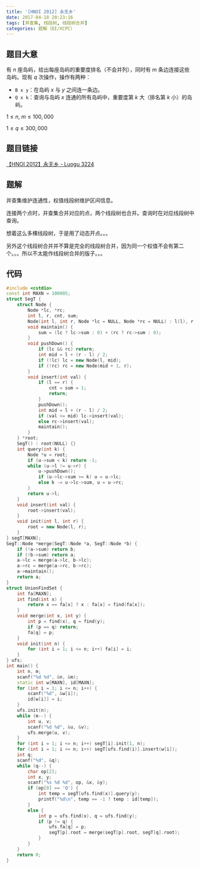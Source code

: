 ```yaml
---
title: '[HNOI 2012] 永无乡'
date: 2017-04-18 20:23:16
tags: [并查集, 线段树, 线段树合并]
categories: 题解（OI/XCPC）
---
```


## 题目大意

有 $n$ 座岛屿，给出每座岛屿的重要度排名（不会并列），同时有 $m$ 条边连接这些岛屿。现有 $q$ 次操作，操作有两种：

* `B x y`：在岛屿 $x$ 与 $y$ 之间连一条边。
* `Q x k`：查询与岛屿 $x$ 连通的所有岛屿中，重要度第 $k$ 大（排名第 $k$ 小）的岛屿。

$1 \leqslant n, \; m \leqslant 100,000$

$1 \leqslant q \leqslant 300,000$

## 题目链接

[【HNOI 2012】永无乡 - Luogu 3224](https://www.luogu.com.cn/problem/P3224)

<!-- more-->

## 题解

并查集维护连通性，权值线段树维护区间信息。

连接两个点时，并查集合并对应的点，两个线段树也合并。查询时在对应线段树中查询。

想着这么多棵线段树，于是用了动态开点。。。

另外这个线段树合并并不算是完全的线段树合并，因为同一个权值不会有第二个。。。所以不太能作线段树合并的版子。。。

## 代码

```c++
#include <cstdio>
const int MAXN = 100005;
struct SegT {
    struct Node {
        Node *lc, *rc;
        int l, r, cnt, sum;
        Node(int l, int r, Node *lc = NULL, Node *rc = NULL) : l(l), r(r), lc(lc), rc(rc), cnt(0), sum(0) {}
        void maintain() {
            sum = (lc ? lc->sum : 0) + (rc ? rc->sum : 0);
        }
        void pushDown() {
            if (lc && rc) return;
            int mid = l + (r - l) / 2;
            if (!lc) lc = new Node(l, mid);
            if (!rc) rc = new Node(mid + 1, r);
        }
        void insert(int val) {
            if (l == r) {
                cnt = sum = 1;
                return;
            }
            pushDown();
            int mid = l + (r - l) / 2;
            if (val <= mid) lc->insert(val);
            else rc->insert(val);
            maintain();
        }
    } *root;
    SegT() : root(NULL) {}
    int query(int k) {
        Node *u = root;
        if (u->sum < k) return -1;
        while (u->l != u->r) {
            u->pushDown();
            if (u->lc->sum >= k) u = u->lc;
            else k -= u->lc->sum, u = u->rc;
        }
        return u->l;
    }
    void insert(int val) {
        root->insert(val);
    }
    void init(int l, int r) {
        root = new Node(l, r);
    }
} segT[MAXN];
SegT::Node *merge(SegT::Node *a, SegT::Node *b) {
    if (!a->sum) return b;
    if (!b->sum) return a;
    a->lc = merge(a->lc, b->lc);
    a->rc = merge(a->rc, b->rc);
    a->maintain();
    return a;
}
struct UnionFindSet {
    int fa[MAXN];
    int find(int x) {
        return x == fa[x] ? x : fa[x] = find(fa[x]);
    }
    void merge(int x, int y) {
        int p = find(x), q = find(y);
        if (p == q) return;
        fa[q] = p;
    }
    void init(int n) {
        for (int i = 1; i <= n; i++) fa[i] = i;
    }
} ufs;
int main() {
    int n, m;
    scanf("%d %d", &n, &m);
    static int w[MAXN], id[MAXN];
    for (int i = 1; i <= n; i++) {
        scanf("%d", &w[i]);
        id[w[i]] = i;
    }
    ufs.init(n);
    while (m--) {
        int u, v;
        scanf("%d %d", &u, &v);
        ufs.merge(u, v);
    }
    for (int i = 1; i <= n; i++) segT[i].init(1, n);
    for (int i = 1; i <= n; i++) segT[ufs.find(i)].insert(w[i]);
    int q;
    scanf("%d", &q);
    while (q--) {
        char op[2];
        int x, y;
        scanf("%s %d %d", op, &x, &y);
        if (op[0] == 'Q') {
            int temp = segT[ufs.find(x)].query(y);
            printf("%d\n", temp == -1 ? temp : id[temp]);
        }
        else {
            int p = ufs.find(x), q = ufs.find(y);
            if (p != q) {
                ufs.fa[q] = p;
                segT[p].root = merge(segT[p].root, segT[q].root);
            }
        }
    }
    return 0;
}
```